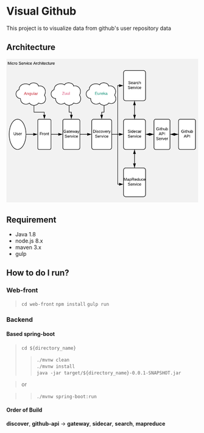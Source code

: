 # Visual Github

This project is to visualize data from github's user repository data

## Architecture

![Image](https://github.com/JayStevency/visual-github/blob/master/visual-github-architecture.png)


## Requirement

- Java 1.8
- node.js 8.x
- maven 3.x
- gulp


## How to do I run?

### Web-front

> `cd web-front`
> `npm install`
> `gulp run`


### Backend

#### Based spring-boot

> `cd ${directory_name}`<br>
>> `./mvnw clean` <br>
>> `./mvnw install`<br>
>> `java -jar target/${directory_name}-0.0.1-SNAPSHOT.jar`<br>

> or

>> `./mvnw spring-boot:run`


#### Order of Build


**discover**, **github-api** -> **gateway**, **sidecar**, **search**, **mapreduce**



 